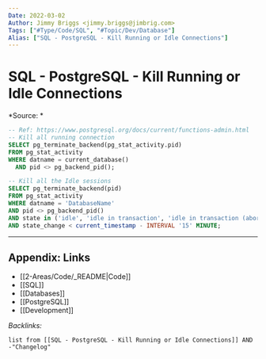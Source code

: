 ```yaml
---
Date: 2022-03-02
Author: Jimmy Briggs <jimmy.briggs@jimbrig.com>
Tags: ["#Type/Code/SQL", "#Topic/Dev/Database"]
Alias: ["SQL - PostgreSQL - Kill Running or Idle Connections"]
---
```


# SQL - PostgreSQL - Kill Running or Idle Connections

*Source: *

```SQL
-- Ref: https://www.postgresql.org/docs/current/functions-admin.html
-- Kill all running connection
SELECT pg_terminate_backend(pg_stat_activity.pid)
FROM pg_stat_activity
WHERE datname = current_database()  
  AND pid <> pg_backend_pid();
```

```SQL
-- Kill all the Idle sessions
SELECT pg_terminate_backend(pid)
FROM pg_stat_activity
WHERE datname = 'DatabaseName'
AND pid <> pg_backend_pid()
AND state in ('idle', 'idle in transaction', 'idle in transaction (aborted)', 'disabled')
AND state_change < current_timestamp - INTERVAL '15' MINUTE;
```


***

## Appendix: Links

- [[2-Areas/Code/_README|Code]]
- [[SQL]]
- [[Databases]]
- [[PostgreSQL]]
- [[Development]]

*Backlinks:*

```dataview
list from [[SQL - PostgreSQL - Kill Running or Idle Connections]] AND -"Changelog"
```